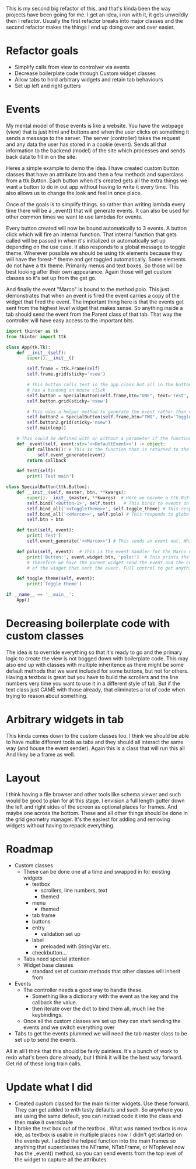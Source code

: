 This is my second big refactor of this, and that's kinda been the way projects have been going for me. I get an idea, i run with it, it gets unweildly then I refactor. Usually the first refactor breaks into major classes and the second refactor makes the things I end up doing over and over easier. 

# Refactor goals
- Simplify calls from view to controlver via events
- Decrease boilerplate code through Custom widget classes
- Allow tabs to hold arbitrary widgets and retain tab behaviours
- Set up left and right gutters
  
# Events

My mental model of these events is like a website. You have the webpage (view) that is just html and buttons and when the user clicks on something it sends a message to the server. The server (controller) takes the request and any data the user has stored in a cookie (event). Sends all that information to the backend (model) of the site which processes and sends back data to fill in on the site. 

Heres a simple example to demo the idea. I have created custom button classes that have an attribute btn and then a few methods and superclass from a ttk.Button. Each button when it's created gets all the extra things we want a button to do in out app without having to write it every time. This also allows us to change the look and feel in once place. 

Once of the goals is to simplify things. so rather than writing lambda every time there will be a _event() that will generate events. It can also be used for other common times we want to use lambdas for events. 

Every button created will now be bound automatically to 3 events. A button click which will fire an internal function. That internal function that gets called will be passed in when it's initialized or automatically set up depending on the use case. It also responds to a global message to toggle theme. Wherever possible we should be using ttk elements because they will have the forest-* theme and get toggled automatically. Some elements do not have a ttk theme. Primarily menus and text boxes. So those will be best looking after their own appearance. Again those will get custom classes so it's set up from the get go. 

And finally the event "Marco" is bound to the method polo. This just demonstrates that when an event is fired the event carries a copy of the widget that fired the event. The important thing here is that the events get sent from the highest level widget that makes sense. So anything inside a tab should send the event from the Parent class of that tab. That way the controller will have easy access to the important bits. 

``` python 
import tkinter as tk
from tkinter import ttk

class App(tk.Tk):
    def __init__(self):
        super().__init__()

        self.frame = ttk.Frame(self)
        self.frame.grid(sticky='nsew')

        # This button calls test in the app class but all in the button class because it
        # has a bindong on mouse click 
        self.button = SpecialButton(self.frame,btn="ONE", text='Test', command=self.test)
        self.button.grid(sticky='nsew')

        # This uses a helper method to generate the event rather than using a lambda expression
        self.button2 = SpecialButton(self.frame,btn="TWO", text='Toggle theme', command=self._event('<<ToggleTheme>>'))
        self.button2.grid(sticky='nsew')
        self.mainloop()

    # This could be defined with or without a parameter if the function was only ever sending one event. 
    def _event(self, event:str='<<DefaultEvent>>') -> object:
        def callback(): # This is the function that is returned to the caller
            self.event_generate(event)
        return callback 

    def test(self):
        print('Test main')

class SpecialButton(ttk.Button):
    def __init__(self, master, btn, **kwargs):
        super().__init__(master, **kwargs)  # Here we become a ttk.Button
        self.bind('<Button-1>', self.test)   # This binds to events on itself
        self.bind_all('<<ToggleTheme>>', self.toggle_theme) # This responds to global events
        self.bind_all('<<Marco>>', self.polo) # This responds to global events to demo the event sends widget
        self.btn = btn

    def test(self, event):
        print('Test')
        self.event_generate('<<Marco>>') # This sends an event out. Which gets picked up by the other buttons

    def polo(self, event):  # This is the event handler for the Marco event     
        print('Button:', event.widget.btn, 'polo!')  # This prints the button that sent the event 
        # Therefore we have the parent widget send the event and the controller has access to every attribute 
        # of the widget that sent the event. Full control to get anything to or from that class. 

    def toggle_theme(self, event):
        print('Toggle theme')

if __name__ == '__main__':
    App()
```

# Decreasing boilerplate code with custom classes

The idea is to override everything so that it's ready to go and the primary logic to create the view is not bogged down with boilerplate code. This may also end up with classes with multiple inheritence as there might be some default methods that we want included for some buttons, but not for others. 
Having a textbox is great but you have to build the scrollers and the line numbers very time you want to use it in a different style of tab. But if the text class just CAME with those already, that eliminates a lot of code when trying to reason about something. 

# Arbitrary widgets in tab
This kinda comes down to the custom classes too. I think we should be able to have multie different tools as tabs and they should all interact the same way (and house the event sender). Again this is a class that will run this all And likey be a frame as well. 

# Layout
I think having a file browser and other tools like schema viewer and such would be good to plan for at this stage. I envision a full length gutter down the left and right sides of the screen as optional places for frames. And maybe one across the bottom. These and all other things should be done in the grid geometry manager. It's the easiest for adding and removing widgets without having to repack everything.  

# Roadmap 

- Custom classes
  - These can be done one at a time and swapped in for existing widgets
    - textbox
      - scrollers, line numbers, text
      - themed
    - menu 
      - themed
    - tab frame
    - buttons
    - entry
      - validation set up
    - label
      - preloaded with StringVar etc.
    - checkbutton... 
  - Tabs need special attention
  - Widget base classes
    - standard set of custom methods that other classes will inherit from
- Events
  - The controller needs a good way to handle these.
    - Something like a dictionary with the event as the key and the callback the value.
    - then iterate over the dict to bind them all, much like the keybindings.
  - Once all the custom classes are set up they can start sending the events and we switch everything over
- Tabs to get the events plummed we will need the tab master class to be set up to send the events.

All in all I think that this should be fairly painless. It's a bunch of work to redo what's been done already, but I think it will be the best way forward. Get rid of these long train calls. 



# Update what I did 
- Created custom classed for the main tkinter widgets. Use these forward. They can get added to with tasty defaults and such. So anywhere you are using the same default, you can instead code it into the class and then make it overridable
- I broke the text box out of the textbox.. What was named textbox is now ide, as textbox is usable in multiple places now. I didn't get started on the events yet. I added the helped function into the main frames so anything that superclasses the NFrame, NTabFrame, or NToplevel now has the _event() method, so you can send events from the top level of the widget to capture all the attributes.